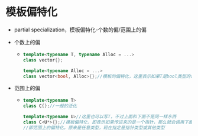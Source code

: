 # 模板偏特化

- partial specialization，模板偏特化-个数的偏/范围上的偏

- 个数上的偏

  - ```cpp
    template<typename T, typename Alloc = ...>
    class vector{};
    
    template<typename Alloc = ...>
    class vector<bool, Alloc>{};//模板的偏特化，这里表示如果T是bool类型的话，那么就会调用下面的代码
    ```

- 范围上的偏

  - ```cpp
    template<typename T>
    class C{};//一般的泛化
    
    template<typename U>//这里也可以写T，不过上面和下面不是同一样东西
    class C<U*>{};//模板偏特化，即表示如果传进来的是一个指针，那么就会调用下面的代码
    //即范围上的偏特化，原来是任意类型，现在指定是指针类型或其他类型
    ```
